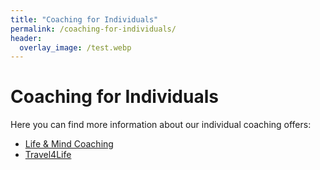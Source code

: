 ```yaml
---
title: "Coaching for Individuals"
permalink: /coaching-for-individuals/
header:
  overlay_image: /test.webp 
---
```


# Coaching for Individuals

Here you can find more information about our individual coaching offers:

- [Life & Mind Coaching](/coaching-for-individuals/life-mind-coaching/)
- [Travel4Life](/coaching-for-individuals/travel4life/)
